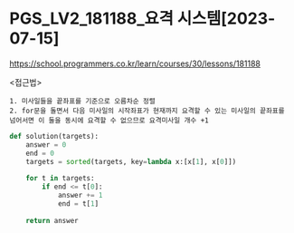 # PGS_LV2_181188_요격 시스템[2023-07-15]
https://school.programmers.co.kr/learn/courses/30/lessons/181188

<접근법>
``` 
1. 미사일들을 끝좌표를 기준으로 오름차순 정렬
2. for문을 돌면서 다음 미사일의 시작좌표가 현재까지 요격할 수 있는 미사일의 끝좌표를 넘어서면 이 둘을 동시에 요격할 수 없으므로 요격미사일 개수 +1
```



```python
def solution(targets):
    answer = 0
    end = 0
    targets = sorted(targets, key=lambda x:[x[1], x[0]])
    
    for t in targets:
        if end <= t[0]:
            answer += 1
            end = t[1]
    
    return answer
```